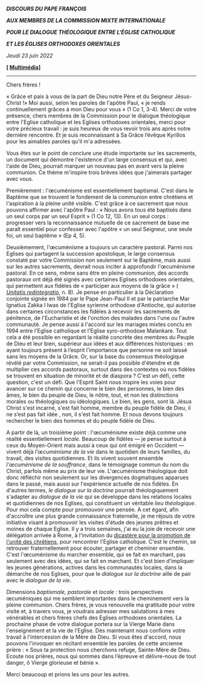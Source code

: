 ***DISCOURS DU PAPE FRANÇOIS***

***AUX MEMBRES DE LA COMMISSION MIXTE INTERNATIONALE***

***POUR LE DIALOGUE THÉOLOGIQUE ENTRE L'ÉGLISE CATHOLIQUE***

***ET LES ÉGLISES ORTHODOXES ORIENTALES***

*Jeudi 23 juin 2022*

**[ [Multimédia](http://w2.vatican.va/content/francesco/fr/events/event.dir.html/content/vaticanevents/fr/2022/6/23/dialogo-teologico.html)]**

___________________________________

Chers frères !

« Grâce et paix à vous de la part de Dieu notre Père et du Seigneur Jésus-Christ !» Moi aussi, selon les paroles de l'apôtre Paul, « je rends continuellement grâces à mon Dieu pour vous » (1 Co 1, 3-4). Merci de votre présence, chers membres de la Commission pour le dialogue théologique entre l'Eglise catholique et les Eglises orthodoxes orientales, merci pour votre précieux travail : je suis heureux de vous revoir trois ans après notre dernière rencontre. Et je suis reconnaissant à Sa Grâce l’évêque Kyrillos pour les aimables paroles qu'il m'a adressées.

Vous êtes sur le point de conclure une étude importante sur les sacrements, un document qui démontre l'existence d'un large consensus et qui, avec l'aide de Dieu, pourrait marquer un nouveau pas en avant vers la pleine communion. Ce thème m'inspire trois brèves idées que j'aimerais partager avec vous.

Premièrement : l'œcuménisme est essentiellement baptismal. C'est dans le Baptême que se trouvent le fondement de la communion entre chrétiens et l'aspiration à la pleine unité visible. C'est grâce à ce sacrement que nous pouvons affirmer avec l'apôtre Paul : « Nous avons tous été baptisés dans un seul corps par un seul Esprit » (1 Co 12, 13). En un seul corps : progresser vers la reconnaissance mutuelle de ce sacrement de base me paraît essentiel pour confesser avec l'apôtre « un seul Seigneur, une seule foi, un seul baptême » (Ep 4, 5).

Deuxièmement, l'œcuménisme a toujours un caractère pastoral. Parmi nos Eglises qui partagent la succession apostolique, le large consensus constaté par votre Commission non seulement sur le Baptême, mais aussi sur les autres sacrements, devrait nous inciter à approfondir l'œcuménisme pastoral. En ce sens, même sans être en pleine communion, des accords pastoraux ont déjà été signés avec certaines Eglises orthodoxes orientales, qui permettent aux fidèles de « participer aux moyens de la grâce » ( *[Unitatis redintegratio](https://www.vatican.va/archive/hist_councils/ii_vatican_council/documents/vat-ii_decree_19641121_unitatis-redintegratio_fr.html)*, n. 8). Je pense en particulier à la Déclaration conjointe signée en 1984 par le Pape Jean-Paul II et par le patriarche Mar Ignatius Zakka I Iwas de l'Eglise syrienne orthodoxe d'Antioche, qui autorise dans certaines circonstances les fidèles à recevoir les sacrements de pénitence, de l'Eucharistie et de l'onction des malades dans l'une ou l'autre communauté. Je pense aussi à l'accord sur les mariages mixtes conclu en 1994 entre l'Eglise catholique et l'Eglise syro-orthodoxe Malankare. Tout cela a été possible en regardant la réalité concrète des membres du Peuple de Dieu et leur bien, supérieur aux idées et aux différences historiques : en ayant toujours présent à l’esprit l'importance que personne ne soit laissé sans les moyens de la Grâce. Or, sur la base du consensus théologique révélé par votre Commission, ne serait-il pas possible d'étendre et de multiplier ces accords pastoraux, surtout dans des contextes où nos fidèles se trouvent en situation de minorité et de diaspora ? C'est un défi, cette question, c'est un défi. Que l'Esprit Saint nous inspire les voies pour avancer sur ce chemin qui concerne le bien des personnes, le bien des âmes, le bien du peuple de Dieu, le nôtre, tout, et non les distinctions morales ou théologiques ou idéologiques. Le bien, les gens, sont là. Jésus Christ s'est incarné, s'est fait homme, membre du peuple fidèle de Dieu, il ne s’est pas fait idée , non, il s'est fait homme. Et nous devons toujours rechercher le bien des hommes et du peuple fidèle de Dieu.

A partir de là, un troisième point : l'œcuménisme existe déjà comme une réalité essentiellement *locale*. Beaucoup de fidèles — je pense surtout à ceux du Moyen-Orient mais aussi à ceux qui ont émigré en Occident — vivent déjà *l'œcuménisme de la vie* dans le quotidien de leurs familles, du travail, des visites quotidiennes. Et ils vivent souvent ensemble *l'œcuménisme de la souffrance*, dans le témoignage commun du nom du Christ, parfois même au prix de leur vie. L'œcuménisme théologique doit donc réfléchir non seulement sur les divergences dogmatiques apparues dans le passé, mais aussi sur l'expérience actuelle de nos fidèles. En d'autres termes, *le dialogue sur la doctrine* pourrait théologiquement s'adapter au *dialogue de la vie* qui se développe dans les relations locales et quotidiennes de nos Eglises, qui constituent un véritable *lieu théologique*. Pour moi cela compte pour promouvoir une pensée. A cet égard, afin d'accroître une plus grande connaissance fraternelle, je me réjouis de votre initiative visant à promouvoir les visites d'étude des jeunes prêtres et moines de chaque Eglise. Il y a trois semaines, j'ai eu la joie de recevoir une délégation arrivée à Rome, à l'invitation du [dicastère pour la promotion de l'unité des chrétiens](http://www.christianunity.va/content/unitacristiani/fr.html), pour rencontrer l'Eglise catholique. C'est le chemin, se retrouver fraternellement pour écouter, partager et cheminer ensemble. C'est l'œcuménisme du marcher ensemble, qui se fait en marchant, pas seulement avec des idées, qui se fait en marchant. Et c'est bien d'impliquer les jeunes générations, actives dans les communautés locales, dans la démarche de nos Eglises, pour que le *dialogue sur la doctrine* aille de pair avec le *dialogue de la vie*.

Dimensions *baptismale, pastorale* et *locale* : trois perspectives œcuméniques qui me semblent importantes dans le cheminement vers la pleine communion. Chers frères, je vous renouvelle ma gratitude pour votre visite et, à travers vous, je voudrais adresser mes salutations à mes vénérables et chers frères chefs des Eglises orthodoxes orientales. La prochaine phase de votre dialogue portera sur la Vierge Marie dans l'enseignement et la vie de l'Eglise. Dès maintenant nous confions votre travail à l'intercession de la Mère de Dieu. Si vous êtes d'accord, nous pouvons l'invoquer en récitant ensemble les paroles de cette ancienne prière : « Sous ta protection nous cherchons refuge, Sainte-Mère de Dieu. Ecoute nos prières, nous qui sommes dans l’épreuve et délivre-nous de tout danger, ô Vierge glorieuse et bénie ».

Merci beaucoup et prions les uns pour les autres.
